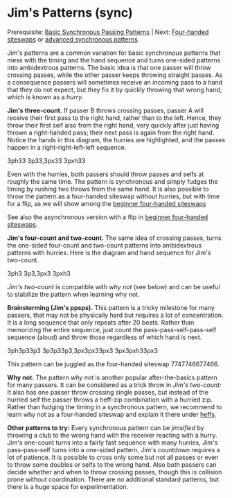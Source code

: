 # Jim's Patterns (sync)

Prerequisite: [Basic Synchronous Passing Patterns]() | Next: [Four-handed siteswaps]() or [advanced synchronous patterns]().

Jim's patterns are a common variation for basic synchronous patterns that mess with the timing and the hand sequence and turns one-sided patterns into ambidextrous patterns. The basic idea is that one passer will throw crossing passes, while the other passer keeps throwing straight passes. As a consequence passers will sometimes receive an incoming pass to a hand that they do not expect, but they fix it by quickly throwing that wrong hand, which is known as a *hurry*.

**Jim's three-count.** If passer B throws crossing passes, passer A will receive their first pass to the right hand, rather than to the left. Hence, they throw their first self also from the right hand, very quickly after just having thrown a right-handed pass; their next pass is again from the right hand. Notice the hands in this diagram, the hurries are highlighted, and the passes happen in a right-right-left-left sequence. 

<sync  style='{"emphasizeThrows": [2,9,14,21]}'>3ph33 3p33,3px33 3pxh33</sync>


<!-- 
TODO: visualization focused on highlighting some throws and having irregular L-R hand sequences.

p**s**spssp**s**spss
pxsspx**s**spxsspx**s**s -->

Even with the hurries, both passers should throw passes and selfs at roughly the same time. The pattern is synchronous and simply fudges the timing by rushing two throws from the same hand. It is also possible to throw the pattern as a four-handed siteswap without hurries, but with time for a flip, as we will show among the [beginner four-handed siteswaps]()

<crossreference>See also the asynchronous version with a flip in [beginner four-handed siteswaps]().</crossreference>


**Jim's four-count and two-count.** The same idea of crossing passes, turns the one-sided four-count and two-count patterns into ambidextrous patterns with hurries. Here is the diagram and hand sequence for Jim's two-count.

<sync  style='{"emphasizeThrows": [2,7,10,15]}'>3ph3 3p3,3px3 3pxh3</sync>

<!-- 
p**s**psp**s**ps
pxspx**s**pxspx**s** -->

<crossreference>*Jim's two-count* is compatible with *why not* (see below) and can be useful to stabilize the pattern when learning why not.</crossreference>


**Brainstorming (Jim's ppsps).** This pattern is a tricky milestone for many passers, that may not be physically hard but requires a lot of concentration. It is a long sequence that only repeats after 20 beats. Rather than memorizing the entire sequence, just count the pass-pass-self-pass-self sequence (aloud) and throw those regardless of which hand is next.

<sync  style='{"emphasizeThrows": [2,7,10,15]}'>3ph3p33p3 3p3p33p3,3px3px33px3 3px3pxh33px3</sync>


<!-- p**p**spsppspsppspsppsps
pxpx**s**pxspxpxspxspxpxspxspxpxspxs -->

<crossreference>This pattern can be juggled as the four-handed siteswap 7747746677466.</crossreference>


**Why not.** The pattern *why not* is another popular after-the-basics pattern for many passers. It can be considered as a trick throw in *Jim's two-count:* It also has one passer throw crossing single passes, but instead of the hurried self the passer throws a heff-zip combination with a hurried zip. Rather than fudging the timing in a synchronous pattern, we recommend to learn why not as a four-handed siteswap and explain it there under [heffs]().

**Other patterns to try:** Every synchronous pattern can be *jimsified* by throwing a club to the wrong hand with the receiver reacting with a hurry. Jim's one-count turns into a fairly fast sequence with many hurries, Jim's pass-pass-self turns into a one-sided pattern, Jim's countdown requires a lot of patience. It is possible to cross only some but not all passes or even to throw some doubles or selfs to the wrong hand. Also both passers can decide whether and when to throw crossing passes, though this is collision prone without coordination. There are no additional standard patterns, but there is a huge space for experimentation.
